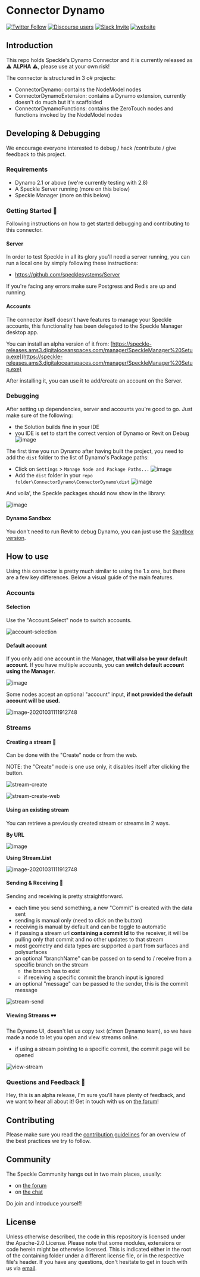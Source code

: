 # Connector Dynamo

[![Twitter Follow](https://img.shields.io/twitter/follow/SpeckleSystems?style=social)](https://twitter.com/SpeckleSystems) [![Discourse users](https://img.shields.io/discourse/users?server=https%3A%2F%2Fdiscourse.speckle.works&style=flat-square)](https://discourse.speckle.works)
[![Slack Invite](https://img.shields.io/badge/-slack-grey?style=flat-square&logo=slack)](https://speckle-works.slack.com/join/shared_invite/enQtNjY5Mzk2NTYxNTA4LTU4MWI5ZjdhMjFmMTIxZDIzOTAzMzRmMTZhY2QxMmM1ZjVmNzJmZGMzMDVlZmJjYWQxYWU0MWJkYmY3N2JjNGI) [![website](https://img.shields.io/badge/www-speckle.systems-royalblue?style=flat-square)](https://speckle.systems)



## Introduction

This repo holds Speckle's Dynamo Connector and it is currently released as ⚠ **ALPHA** ⚠, please use at your own risk!

The connector is structured in 3 c# projects:

- ConnectorDynamo: contains the NodeModel nodes
- ConnectorDynamoExtension: contains a Dynamo extension, currently doesn't do much but it's scaffolded
- ConnectorDynamoFunctions: contains the ZeroTouch nodes and functions invoked by the NodeModel nodes



## Developing & Debugging

We encourage everyone interested to debug / hack /contribute / give feedback to this project.



### Requirements

- Dynamo 2.1 or above (we're currently testing with 2.8)
- A Speckle Server running (more on this below)
- Speckle Manager (more on this below)



### Getting Started 🏁

Following instructions on how to get started debugging and contributing to this connector.


#### Server

In order to test Speckle in all its glory you'll need a server running, you can run a local one by simply following these instructions:

- https://github.com/specklesystems/Server

If you're facing any errors make sure Postgress and Redis are up and running. 

#### Accounts

The connector itself doesn't have features to manage your Speckle accounts, this functionality has been delegated to the Speckle Manager desktop app.

You can install an alpha version of it from: [https://speckle-releases.ams3.digitaloceanspaces.com/manager/SpeckleManager%20Setup.exe](https://speckle-releases.ams3.digitaloceanspaces.com/manager/SpeckleManager%20Setup.exe)

After installing it, you can use it to add/create an account on the Server.



### Debugging

After setting up dependencies, server and accounts you're good to go. Just make sure of the following:

- the Solution builds fine in your IDE
- you IDE is set to start the correct version of Dynamo or Revit on Debug
  ![image](https://user-images.githubusercontent.com/2679513/97479008-a666e400-1949-11eb-983a-3fccc066b597.png)

The first time you run Dynamo after having built the project, you need to add the `dist` folder to the list of Dynamo's Package paths:

- Click on `Settings` > `Manage Node and Package Paths...`
  ![image](https://user-images.githubusercontent.com/2679513/97480730-baabe080-194b-11eb-92e8-0655a9765b3a.png)
- Add the `dist` folder in your `repo folder\ConnectorDynamo\ConnectorDynamo\dist` 
  ![image](https://user-images.githubusercontent.com/2679513/97480369-35c0c700-194b-11eb-994a-3f03ee55ebee.png)



And voila', the Speckle packages should now show in the library:

![image](https://user-images.githubusercontent.com/2679513/97480950-03639980-194c-11eb-8474-7d14a427ecc0.png)



#### Dynamo Sandbox

You don't need to run Revit to debug Dynamo, you can just use the [Sandbox version](https://dynamobim.org/download/).



## How to use

Using this connector is pretty much similar to using the 1.x one, but there are a few key differences. Below a visual guide of the main features.



### Accounts

#### Selection

Use the "Account.Select" node to switch accounts.

![account-selection](https://user-images.githubusercontent.com/2679513/97777914-38016c00-1b6b-11eb-8988-85d5a166fe5a.gif)

#### Default account

If you only add one account in the Manager, **that will also be your default account**. If you have multiple accounts, you can **switch default account using the Manager**.

![image](https://user-images.githubusercontent.com/2679513/97778543-c4159280-1b6f-11eb-924e-04b3fb1ed3e0.png)



Some nodes accept an optional "account" input, **if not provided the default account will be used.**

![image-20201031111912748](https://user-images.githubusercontent.com/2679513/97778555-da235300-1b6f-11eb-9c24-aa50908fcacf.png)



### Streams

#### **Creating a stream** 🌊

Can be done with the "Create" node or from the web.

NOTE: the "Create" node is one use only, it disables itself after clicking the button.

![stream-create](https://user-images.githubusercontent.com/2679513/97777062-61b79480-1b65-11eb-8035-dbc1dcf6053e.gif)

![stream-create-web](https://user-images.githubusercontent.com/2679513/97777103-c4a92b80-1b65-11eb-91e7-6ded86b59eb8.gif)

#### Using an existing stream

You can retrieve a previously created stream or streams in 2 ways.

**By URL**

![image](https://user-images.githubusercontent.com/2679513/97777656-9af20380-1b69-11eb-91c8-b543d8837e6a.png)



**Using Stream.List** 

![image-20201031111912748](https://user-images.githubusercontent.com/2679513/97778555-da235300-1b6f-11eb-9c24-aa50908fcacf.png)



#### Sending & Receiving 📩

Sending and receiving is pretty straightforward. 

- each time you send something, a new "Commit" is created with the data sent
- sending is manual only (need to click on the button)
- receiving is manual by default and can be toggle to automatic
- if passing a stream url **containing a commit Id** to the receiver, it will be pulling only that commit and no other updates to that stream
- most geometry and data types are supported a part from surfaces and polysurfaces
- an optional "branchName" can be passed on to send to / receive from a specific branch on the stream
  - the branch has to exist
  - if receiving a specific commit the branch input is ignored
- an optional "message" can be passed to the sender, this is the commit message

![stream-send](https://user-images.githubusercontent.com/2679513/97778157-2c16a980-1b6d-11eb-8bee-805db5f54258.gif)

#### Viewing Streams 🕶

The Dynamo UI, doesn't let us copy text (c'mon Dynamo team), so we have made a node to let you open and view streams online.

- if using a stream pointing to a specific commit, the commit page will be opened

  

![view-stream](https://user-images.githubusercontent.com/2679513/97778366-a136ae80-1b6e-11eb-8123-b7701ab6678c.gif)



### Questions and Feedback 💬

Hey, this is an alpha release, I'm sure you'll have plenty of feedback, and we want to hear all about it! Get in touch with us on [the forum](https://discourse.speckle.works)! 



## Contributing

Please make sure you read the [contribution guidelines](.github/CONTRIBUTING.md) for an overview of the best practices we try to follow.



## Community

The Speckle Community hangs out in two main places, usually:

- on [the forum](https://discourse.speckle.works)
- on [the chat](https://speckle-works.slack.com/join/shared_invite/enQtNjY5Mzk2NTYxNTA4LTU4MWI5ZjdhMjFmMTIxZDIzOTAzMzRmMTZhY2QxMmM1ZjVmNzJmZGMzMDVlZmJjYWQxYWU0MWJkYmY3N2JjNGI)

Do join and introduce yourself!



## License

Unless otherwise described, the code in this repository is licensed under the Apache-2.0 License. Please note that some modules, extensions or code herein might be otherwise licensed. This is indicated either in the root of the containing folder under a different license file, or in the respective file's header. If you have any questions, don't hesitate to get in touch with us via [email](mailto:hello@speckle.systems).
